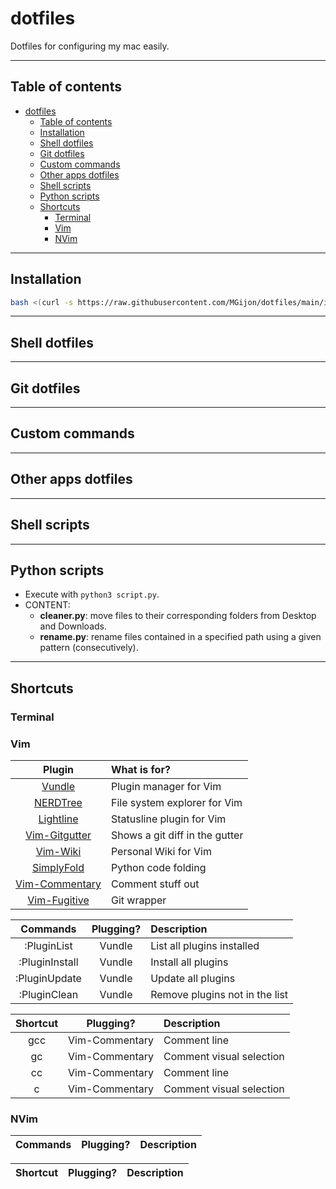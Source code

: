 # dotfiles

Dotfiles for configuring my mac easily.

***

## Table of contents

- [dotfiles](#dotfiles)
	- [Table of contents](#table-of-contents)
	- [Installation](#installation)
	- [Shell dotfiles](#shell-dotfiles)
	- [Git dotfiles](#git-dotfiles)
	- [Custom commands](#custom-commands)
	- [Other apps dotfiles](#other-apps-dotfiles)
	- [Shell scripts](#shell-scripts)
	- [Python scripts](#python-scripts)
	- [Shortcuts](#shortcuts)
		- [Terminal](#terminal)
		- [Vim](#vim)
		- [NVim](#nvim)

***
<a name="#-installation"></a>
## Installation

```bash
bash <(curl -s https://raw.githubusercontent.com/MGijon/dotfiles/main/installer)>
```

***
<a name="#-shell-dotfiles)"></a>
## Shell dotfiles

***
<a name="#-git-dotfiles"></a>
## Git dotfiles

***
<a name="#-custom-commands"></a>
## Custom commands

***
<a name="#other-apps-dotfiles"></a>
## Other apps dotfiles

***
<a name="#shell-scripts"></a>
## Shell scripts

***
<a name="#python-scripts"></a>
## Python scripts 

* Execute with ```python3 script.py```.
* CONTENT:
	* **cleaner.py**: move files to their corresponding folders from Desktop and Downloads.
    * **rename.py**: rename files contained in a specified path using a given pattern (consecutively).

***
<a name="#shortcuts"></a>
## Shortcuts

<a name="#terminal"></a>
### Terminal

<a name="#vim"></a>
### Vim

| Plugin | What is for? |
| :----: | :----------- |
| [Vundle](https://github.com/VundleVim/Vundle.vim) | Plugin manager for Vim |
| [NERDTree](https://github.com/preservim/nerdtree) | File system explorer for Vim |
| [Lightline](https://github.com/itchyny/lightline.vim) | Statusline plugin for Vim |
| [Vim-Gitgutter](airblade/vim-gitgutter) | Shows a git diff in the gutter |
| [Vim-Wiki](vimwiki/vimwiki) | Personal Wiki for Vim |
| [SimplyFold](tmhedberg/SimpylFold) | Python code folding |
| [Vim-Commentary](tpope/vim-commentary) | Comment stuff out |
| [Vim-Fugitive](https://github.com/tpope/vim-fugitive) | Git wrapper |

| Commands | Plugging? | Description |
| :------: | :-------: | :---------- |
| :PluginList | Vundle | List all plugins installed |
| :PluginInstall | Vundle | Install all plugins |
| :PluginUpdate | Vundle | Update all plugins |
| :PluginClean | Vundle | Remove plugins not in the list |

| Shortcut | Plugging? | Description |
| :------: | :-------: | :---------- |
| gcc | Vim-Commentary | Comment line |
| gc | Vim-Commentary | Comment visual selection |
| <leader>cc | Vim-Commentary | Comment line |
| <leader>c | Vim-Commentary | Comment visual selection |

<a name="#nvim"></a>
### NVim

| Commands | Plugging? | Description |
| :------: | :-------: | :---------- |

| Shortcut | Plugging? | Description |
| :------: | :-------: | :---------- |

<!-- 
awesome:
Install:
Search config: 

TMux reference: https://www.youtube.com/watch?v=SRtvt3MxWrM
Ghostty reference: https://www.youtube.com/watch?v=jWuQxU4bDeU
-->

